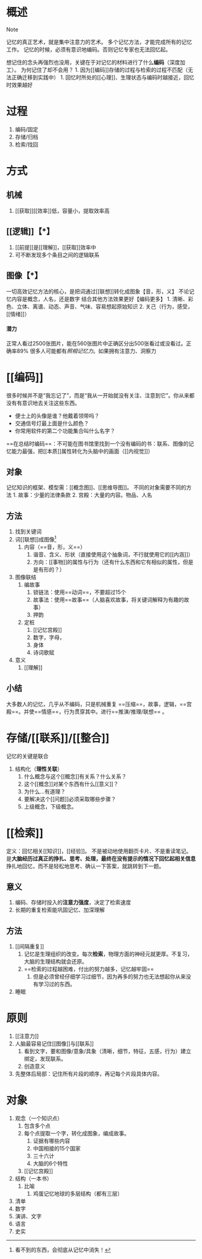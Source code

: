 # 概述
> [!note]
> 记忆的真正艺术，就是集中注意力的艺术。
> 多个记忆方法，才能完成所有的记忆工作。
> 记忆的时候，必须有意识地编码。否则记忆专家也无法回忆起。

想记住的念头再强烈也没用，关键在于对记忆的材料进行了什么**编码**（深度加工）。
为何记住了却不会用？
	1. 因为[[编码]]存储的过程与检索的过程不匹配（无法正确迁移到实践中）
		1. 回忆时所处的[[心理]]、生理状态与编码时越接近，回忆时效果越好
# 过程
1. 编码/固定
2. 存储/归档
3. 检索/找回
# 方式
## 机械
1. [[获取]][[效率]]低，容量小，提取效率高
## [[逻辑]]【\*】 
1. [[前提]]是[[理解]]，[[获取]]效率中
2. 可不断发现多个条目之间的逻辑联系
## 图像【\*】
一切高效记忆方法的核心，是把词通过[[联想]]转化成图象【音，形，义】
	不论记忆内容是概念，人名，还是数字
结合其他方法效果更好【编码更多】
	1. 清晰、彩色、立体、离谱、动态、声音、气味、容易想起原始知识
	2. 关己（行为，感受，[[情绪]]）
#### 潜力
正常人看过2500张图片，能在560张图片中正确区分出500张看过或没看过。正确率89%
很多人可能都有*照相记忆力*。如果拥有注意力、洞察力
# [[编码]] 
很多时候并不是“我忘记了”，而是“我从一开始就没有关注、注意到它”。你从来都没有有意识地去关注这些东西。
- 便士上的头像是谁？他戴着领带吗？
- 交通信号灯最上面是什么颜色？
- 你常用软件的第二个功能集合叫什么名字？

==在总结时编码==：不可能在图书馆里找到一个没有编码的书：联系、图像的记忆能力最强，把[[本质]]属性转化为头脑中的画面（[[内视觉]]）
## 对象
记忆知识的框架、模型需：[[概念图]]、[[思维导图]]。
不同的对象需要不同的方法
	1. 故事：少量的法律条款
	2. 宫殿：大量的内容。物品、人名
## 方法
1. 找到关键词
2. 词[[联想]]成图像[^2] 
	1. 内容（==音，形，义==）
		1. 谐音、含义、形状（直接使用这个抽象词，不行就使用它的[[内涵]]）
		2. 方向：[[事物]]的属性与行为（还有什么东西和它有相似的属性，但是是有形的？）
3. 图像联结
	1. 编故事
		1. 锁链法：使用==动词==，不要超过15个
		2. 故事法：使用==故事==（人脑喜欢故事，将关键词解释为有趣的故事）
		3. 押韵
	2. 定桩
		1. [[记忆宫殿]] 
		2. 数字，字母，
		3. 身体
		4. 诗词歌赋
4. 意义
	1. [[理解]] 
## 小结
大多数人的记忆，几乎从不编码，只是机械重复
==压缩==，故事，逻辑，==宫殿==。并使==情感==，行为贯穿其中。进行==推演/推理/联想== 。
# 存储/[[联系]]/[[整合]] 
记忆的关键是联合
1.  结构化（**理性关联**）
	1. 什么概念与这个[[概念]]有关系？什么关系？
	2. 这个[[概念]]对某个东西有什么[[意义]]？
	3. 为什么...有道理？
	4. 要解决这个[[问题]]必须采取哪些步骤？
	5. 上级概念，下级概念。
# [[检索]] 
定义：回忆相关[[知识]]，[[经验]]。
不是被动地使用翻页卡片、不是重读笔记。是**大脑经历过真正的挣扎、思考、处理，最终在没有提示的情况下回忆起相关信息** 
	挣扎地回忆，而不是轻松地思考、确认一下答案，就跳转到下一题。
## 意义
1. 编码、存储时投入的**注意力强度**，决定了检索速度
2. 长期的重复检索能巩固记忆、加深理解
## 方法
1. [[间隔重复]] 
	1. 记忆是生理组织的改变。每次**检索**，物理方面的神经元就更厚。不复习，大脑的生理结构就会还原。
	2. ==检索的过程越困难，付出的努力越多，记忆越牢固== 
		1. 但是必须曾经仔细学习过细节，因为再多的努力也无法想起你从来没有学习过的东西。
2. 睡眠

# 原则
1. [[注意力]] 
2. 人脑最容易记住[[图像]]与[[联系]] 
	1. 看到文字，要和图像/意象/具象（清晰，细节，特征，五感，行为）建立绑定，发现联系。
	2. 创造意义
3. 先整体后局部：记住所有片段的顺序，再记每个片段具体内容。
# 对象
1. 观念（一个知识点）
	1. 包含多个点
	2. 每个点提取一个字，转化成图象，编成故事。
		1. 证据有哪些内容
		2. 中国相接的15个国家
		3. 三十六计
		4. 大脑的6个特性
	3. [[记忆宫殿]] 
2. 结构（一本书）
	1. 比喻
		1. 鸡蛋记忆地球的多层结构（都有三层）
3. 清单
4. 数字
5. 演讲、文字
6. 语言
7. 史实


[^1]: 一直在努力的效率其实很低，高频率的努力才高效。
[^2]: 看不到的东西，会彻底从记忆中消失！